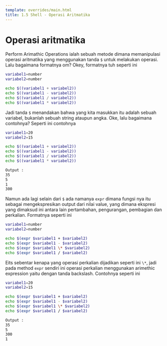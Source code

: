```yaml
---
template: overrides/main.html
title: 1.5 Shell - Operasi Aritmatika
---
```


# Operasi aritmatika

Perform Arimathic Operations ialah sebuah metode dimana memanipulasi operasi aritmatika yang menggunakan tanda `$` untuk melakukan operasi. Lalu bagaimana formatnya om? Okey, formatnya tuh seperti ini 

```bash
variabel1=number
variabel2=number

echo $((variabel1 + variabel2))
echo $((variabel1 - variabel2))
echo $((variabel1 / variabel2))
echo $((variabel1 * variabel2))
```

Jadi tanda `$` menandakan bahwa yang kita masukkan itu adalah sebuah variabel, bukanlah sebuah string ataupun angka. Oke, lalu bagaimana contohnya? Seperti ini contohnya

```bash
variabel1=20
variabel2=15

echo $((variabel1 + variabel2))
echo $((variabel1 - variabel2))
echo $((variabel1 / variabel2))
echo $((variabel1 * variabel2))

Output :
35
5
1
300
```

Namun ada lagi selain dari `$` ada namanya `expr` dimana fungsi nya itu sebagai mengekspresikan output dari nilai value, yang dimana ekspresi yang dimaksud ini antara lain pertambahan, pengurangan, pembagian dan perkalian. Formatnya seperti ini

```bash
variabel1=number
variabel2=number

echo $(expr $variabel1 + $variabel2)
echo $(expr $variabel1 - $variabel2)
echo $(expr $variabel1 \* $variabel2)
echo $(expr $variabel1 / $variabel2)
```

Eits sebentar kenapa yang operasi perkalian dijadikan seperti ini `\*`, jadi pada method `expr` sendiri ini operasi perkalian menggunakan arimethic expression yaitu dengan tanda backslash. Contohnya seperti ini 

```bash
variabel1=20
variabel2=15

echo $(expr $variabel1 + $variabel2)
echo $(expr $variabel1 - $variabel2)
echo $(expr $variabel1 \* $variabel2)
echo $(expr $variabel1 / $variabel2)

Output :
35
5
300
1
```
